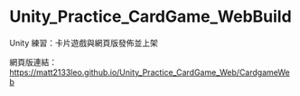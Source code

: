 # Unity_Practice_CardGame_WebBuild
 Unity 練習：卡片遊戲與網頁版發佈並上架

網頁版連結：https://matt2133leo.github.io/Unity_Practice_CardGame_Web/CardgameWeb
